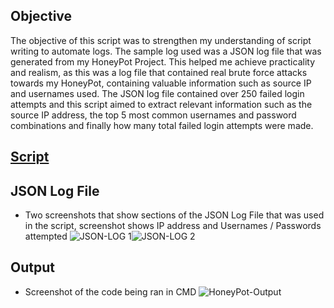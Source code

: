 ## Objective

The objective of this script was to strengthen my understanding of script writing to automate logs. The sample log used was a JSON log file that was generated from my HoneyPot Project. This helped me achieve practicality and realism, as this was a log file that contained real brute force attacks towards my HoneyPot, containing valuable information such as source IP and usernames used. The JSON log file contained over 250 failed login attempts and this script aimed to extract relevant information such as the source IP address, the top 5 most common usernames and password combinations and finally how many total failed login attempts were made.

## [Script](./Honeypot-Analyser-Final.py)

## JSON Log File
- Two screenshots that show sections of the JSON Log File that was used in the script, screenshot shows IP address and Usernames / Passwords attempted
![JSON-LOG 1](https://github.com/user-attachments/assets/5cf3fab4-7cfa-4761-9249-3fccf9d89096)![JSON-LOG 2](https://github.com/user-attachments/assets/47821abf-faa6-4d83-a875-473e4ab483fb)

## Output
- Screenshot of the code being ran in CMD
![HoneyPot-Output](https://github.com/user-attachments/assets/27e12d5e-49c1-48e0-b1e4-9f77a31fe239)


